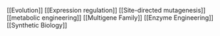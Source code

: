 [[Evolution]]
[[Expression regulation]]
[[Site-directed mutagenesis]]
[[metabolic engineering]]
[[Multigene Family]]
[[Enzyme Engineering]]
[[Synthetic Biology]]
